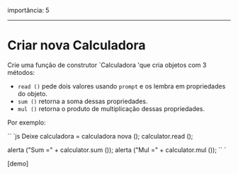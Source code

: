 importância: 5

---

# Criar nova Calculadora

Crie uma função de construtor `Calculadora 'que cria objetos com 3 métodos:

- `read ()` pede dois valores usando `prompt` e os lembra em propriedades do objeto.
- `sum ()` retorna a soma dessas propriedades.
- `mul ()` retorna o produto de multiplicação dessas propriedades.

Por exemplo:

`` `js
Deixe calculadora = calculadora nova ();
calculator.read ();

alerta ("Sum =" + calculator.sum ());
alerta ("Mul =" + calculator.mul ());
`` `

[demo]
